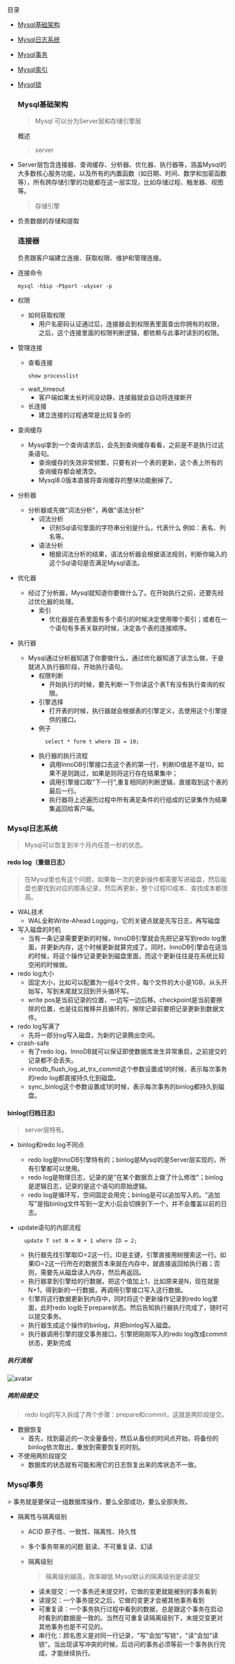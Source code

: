 目录

- <a href="#1">Mysql基础架构</a>

- <a href="#2">Mysql日志系统</a>

- <a href="#3">Mysql事务</a>

- <a href="#4">Mysql索引</a>

- <a href="#5">Mysql锁</a>

  <h3 id="1">Mysql基础架构</h3>

  > Mysql 可以分为Server层和存储引擎层 

  概述

  > server

- Server层包含连接器、查询缓存、分析器、优化器、执行器等，涵盖Mysql的大多数核心服务功能，以及所有的内置函数（如日期、时间、数学和加密函数等），所有跨存储引擎的功能都在这一层实现，比如存储过程、触发器、视图等。

  > 存储引擎

- 负责数据的存储和提取

  ### 连接器

  负责跟客户端建立连接、获取权限、维护和管理连接。

- 连接命令

  ```shell
  mysql -h$ip -P$port -u$yser -p
  ```
- 权限
    - 如何获取权限
        - 用户名密码认证通过后，连接器会到权限表里面查出你拥有的权限，之后，这个连接里面的权限判断逻辑，都依赖与此事时读到的权限。
- 管理连接
    - 查看连接
      ```shell
      show processlist  
      ```
    - wait_timeout
        - 客户端如果太长时间没动静，连接器就会自动将连接断开
    - 长连接
        - 建立连接的过程通常是比较复杂的     
- 查询缓存
    - Mysql拿到一个查询请求后，会先到查询缓存看看，之前是不是执行过这条语句。
        - 查询缓存的失效非常频繁，只要有对一个表的更新，这个表上所有的查询缓存都会被清空。
        - Mysql8.0版本直接将查询缓存的整块功能删掉了。       
- 分析器
    - 分析器或先做"词法分析"，再做"语法分析"
        - 词法分析
            - 识别Sql语句里面的字符串分别是什么，代表什么 例如：表名、列名等。
        - 语法分析
            - 根据词法分析的结果，语法分析器会根据语法规则，判断你输入的这个Sql语句是否满足Mysql语法。          
- 优化器
    - 经过了分析器，Mysql就知道你要做什么了。在开始执行之前，还要先经过优化器的处理。
        - 索引
            - 优化器是在表里面有多个索引的时候决定使用哪个索引；或者在一个语句有多表关联的时候，决定各个表的连接顺序。
- 执行器
    - Mysql通过分析器知道了你要做什么，通过优化器知道了该怎么做，于是就进入执行器阶段，开始执行语句。
        - 权限判断
            - 开始执行的时候，要先判断一下你读这个表T有没有执行查询的权限。
        - 引擎选择
            - 打开表的时候，执行器就会根据表的引擎定义，去使用这个引擎提供的接口。
        - 例子
            ```mysql
              select * form t where ID = 10;
            ```
        - 执行器的执行流程
            - 调用InnoDB引擎接口去这个表的第一行，判断ID值是不是10，如果不是则跳过，如果是则将这行存在结果集中；
            - 调用引擎接口取"下一行",重复相同的判断逻辑，直接取到这个表的最后一行。
            - 执行器将上述遍历过程中所有满足条件的行组成的记录集作为结果集返回给客户端。
                
<h3 id="2">Mysql日志系统</h3>

 > Mysql可以恢复到半个月内任意一秒的状态。

#### redo log（重做日志）
> 在Mysql里也有这个问题，如果每一次的更新操作都需要写进磁盘，然后磁盘也要找到对应的那条记录，然后再更新，整个过程IO成本、查找成本都很高。

- WAL技术
    - WAL全称Write-Ahead Logging，它的关键点就是先写日志，再写磁盘
- 写入磁盘的时机
    - 当有一条记录需要更新的时候，InnoDB引擎就会先把记录写到redo log里面，并更新内存，这个时候更新就算完成了。同时，InnoDB引擎会在适当的时候，将这个操作记录更新到磁盘里面，而这个更新往往是在系统比较空闲的时候做。
- redo log大小
    - 固定大小，比如可以配置为一组4个文件，每个文件的大小是1GB，从头开始写，写到末尾就又回到开头循环写。
    - write pos是当前记录的位置，一边写一边后移。checkpoint是当前要擦除的位置，也是往后推移并且循环的，擦除记录前要把记录更新到数据文件。
- redo log写满了
    - 先将一部分og写入磁盘，为新的记录腾出空间。
- crash-safe
    - 有了redo log，InnoDB就可以保证即使数据库发生异常重启，之前提交的记录都不会丢失。
    - innodb_flush_log_at_trx_commit这个参数设置成1的时候，表示每次事务的redo log都直接持久化到磁盘。
    - sync_binlog这个参数设置成1的时候，表示每次事务的binlog都持久到磁盘。
#### binlog(归档日志)
> server层特有。

- binlog和redo log不同点
    - redo log是InnoDB引擎特有的；binlog是Mysql的是Server层实现的，所有引擎都可以使用。
    - redo log是物理日志，记录的是"在某个数据页上做了什么修改"；binlog是逻辑日志，记录的是这个语句的原始逻辑。
    - redo log是循环写，空间固定会用完；binlog是可以追加写入的。"追加写"是指binlog文件写到一定大小后会切换到下一个，并不会覆盖以前的日志。

- update语句的内部流程
    ```mysql
      update T set N = N + 1 where ID = 2;
    ```
    - 执行器先找引擎取ID=2这一行。ID是主键，引擎直接用树搜索这一行。如果ID=2这一行所在的数据页本来就在内存中，就直接返回给执行器；否则，需要先从磁盘读入内存，然后再返回。
    - 执行器拿到引擎给的行数据，把这个值加上1，比如原来是N，现在就是N+1，得到新的一行数据，再调用引擎接口写入这行数据。
    - 引擎将这行数据更新到内存中，同时将这个更新操作记录到redo log里面，此时redo log处于prepare状态。然后告知执行器执行完成了，随时可以提交事务。
    - 执行器生成这个操作的binlog，并把binlog写入磁盘。
    - 执行器调用引擎的提交事务接口，引擎把刚刚写入的redo log改成commit状态，更新完成
##### 执行流程
![avatar](2e5bff4910ec189fe1ee6e2ecc7b4bbe.png)

##### 两阶段提交
> redo log的写入拆成了两个步骤：prepare和commit，这就是两阶段提交。

- 数据恢复
    - 首先，找到最近的一次全量备份，然后从备份的时间点开始，将备份的binlog依次取出，重放到需要恢复的时刻。
- 不使用两阶段提交
    - 数据库的状态就有可能和用它的日志恢复出来的库状态不一致。

<h3 id="3">Mysql事务</h3>
> 事务就是要保证一组数据库操作，要么全部成功，要么全部失败。

- 隔离性与隔离级别
    - ACID 
        原子性、一致性、隔离性、持久性
    - 多个事务带来的问题
        脏读、不可重复读、幻读
    - 隔离级别
        > 隔离级别越高，效率越低
        > Mysql默认的隔离级别是读提交 
                                                                                                
        - 读未提交：一个事务还未提交时，它做的变更就能被别的事务看到
        - 读提交：一个事务提交之后，它做的变更才会被其他事务看到
        - 可重复读：一个事务执行过程中看到的数据，总是跟这个事务在启动时看到的数据是一致的。当然在可重复读隔离级别下，未提交变更对其他事务也是不可见的。
        - 串行化：顾名思义是对同一行记录，"写"会加"写锁"，"读"会加"读锁"。当出现读写冲突的时候，后访问的事务必须等前一个事务执行完成，才能继续执行。
        




